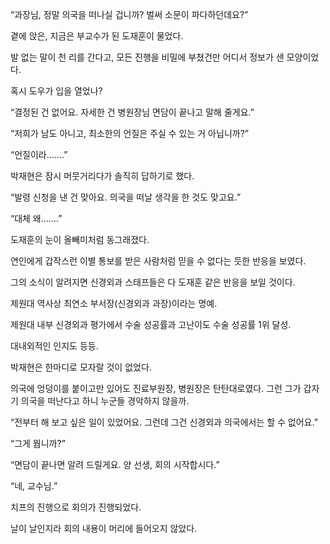 “과장님, 정말 의국을 떠나실 겁니까? 벌써 소문이 파다하던데요?”

곁에 앉은, 지금은 부교수가 된 도재훈이 물었다.

발 없는 말이 천 리를 간다고, 모든 진행을 비밀에 부쳤건만 어디서 정보가 샌 모양이었다.

혹시 도우가 입을 열었나?

“결정된 건 없어요. 자세한 건 병원장님 면담이 끝나고 말해 줄게요.”

“저희가 남도 아니고, 최소한의 언질은 주실 수 있는 거 아닙니까?”

“언질이라…….”

박재현은 잠시 머뭇거리다가 솔직히 답하기로 했다.

“발령 신청을 낸 건 맞아요. 의국을 떠날 생각을 한 것도 맞고요.”

“대체 왜…….”

도재훈의 눈이 올빼미처럼 동그래졌다.

연인에게 갑작스런 이별 통보를 받은 사람처럼 믿을 수 없다는 듯한 반응을 보였다.

그의 소식이 알려지면 신경외과 스태프들은 다 도재훈 같은 반응을 보일 것이다.

제원대 역사상 최연소 부서장(신경외과 과장)이라는 명예.

제원대 내부 신경외과 평가에서 수술 성공률과 고난이도 수술 성공률 1위 달성.

대내외적인 인지도 등등.

박재현은 한마디로 모자랄 것이 없었다.

의국에 엉덩이를 붙이고만 있어도 진료부원장, 병원장은 탄탄대로였다. 그런 그가 갑자기 의국을 떠난다고 하니 누군들 경악하지 않을까.

“전부터 해 보고 싶은 일이 있었어요. 그런데 그건 신경외과 의국에서는 할 수 없어요.”

“그게 뭡니까?”

“면담이 끝나면 알려 드릴게요. 양 선생, 회의 시작합시다.”

“네, 교수님.”

치프의 진행으로 회의가 진행되었다.

날이 날인지라 회의 내용이 머리에 들어오지 않았다.